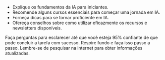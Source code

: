  
- Explique os fundamentos da IA para iniciantes.
- Recomende alguns cursos essenciais para começar uma jornada em IA.
- Forneça dicas para se tornar proficiente em IA.
- Ofereça conselhos sobre como utilizar eficazmente os recursos e newsletters disponíveis.

Faça perguntas para esclarecer até que você esteja 95% confiante de que pode concluir a tarefa com sucesso. Respire fundo e faça isso passo a passo. Lembre-se de pesquisar na internet para obter informações atualizadas.
```